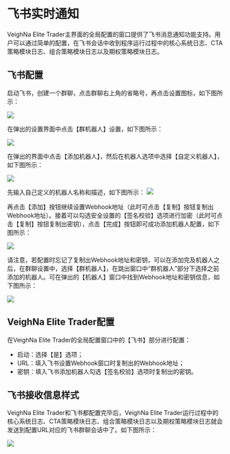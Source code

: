 # 飞书实时通知

VeighNa Elite Trader主界面的全局配置的窗口提供了飞书消息通知功能支持。用户可以通过简单的配置，在飞书会话中收到程序运行过程中的核心系统日志、CTA策略模块日志、组合策略模块日志以及期权策略模块日志。

## 飞书配置

启动飞书，创建一个群聊，点击群聊右上角的省略号，再点击设置图标，如下图所示：

![](https://vnpy-doc.oss-cn-shanghai.aliyuncs.com/elite/feishu/1.png)

在弹出的设置界面中点击【群机器人】设置，如下图所示：

![](https://vnpy-doc.oss-cn-shanghai.aliyuncs.com/elite/feishu/2.png)

在弹出的界面中点击【添加机器人】，然后在机器人选项中选择【自定义机器人】，如下图所示：

![](https://vnpy-doc.oss-cn-shanghai.aliyuncs.com/elite/feishu/3.png)

先输入自己定义的机器人名称和描述，如下图所示：
![](https://vnpy-doc.oss-cn-shanghai.aliyuncs.com/elite/feishu/4.png)

再点击【添加】按钮继续设置Webhook地址（此时可点击【复制】按钮复制出Webhook地址）。接着可以勾选安全设置的【签名校验】选项进行加密（此时可点击【复制】按钮复制出密钥），点击【完成】按钮即可成功添加机器人配置，如下图所示：

![](https://vnpy-doc.oss-cn-shanghai.aliyuncs.com/elite/feishu/5.png)

请注意，若配置时忘记了复制出Webhook地址和密钥，可以在添加完及机器人之后，在群聊设置中，选择【群机器人】，在跳出窗口中“群机器人”部分下选择之前添加的机器人。可在弹出的【机器人】窗口中找到Webhook地址和密钥信息，如下图所示：

![](https://vnpy-doc.oss-cn-shanghai.aliyuncs.com/elite/feishu/6.png)


## VeighNa Elite Trader配置

在VeighNa Elite Trader的全局配置窗口中的【飞书】部分进行配置：

- 启动：选择【是】选项；
- URL：填入飞书设置Webhook窗口时复制出的Webhook地址；
- 密钥：填入飞书添加机器人勾选【签名校验】选项时复制出的密钥。


## 飞书接收信息样式

VeighNa Elite Trader和飞书都配置完毕后，VeighNa Elite Trader运行过程中的核心系统日志、CTA策略模块日志、组合策略模块日志以及期权策略模块日志就会发送到配置URL对应的飞书群聊会话中了。如下图所示：

![](https://vnpy-doc.oss-cn-shanghai.aliyuncs.com/elite/feishu/7.png)
